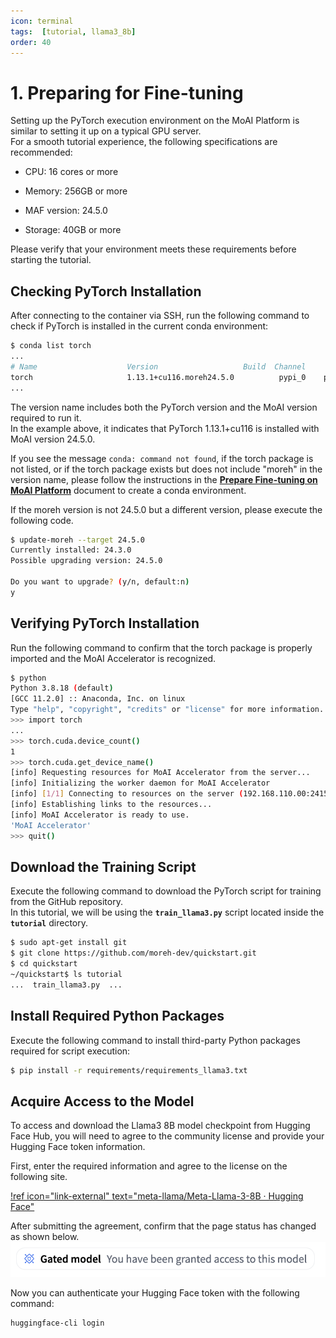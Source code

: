 ```yaml
---
icon: terminal
tags:  [tutorial, llama3_8b]
order: 40
---
```


# 1. Preparing for Fine-tuning

Setting up the PyTorch execution environment on the MoAI Platform is similar to setting it up on a typical GPU server.<br>
For a smooth tutorial experience, the following specifications are recommended:

- CPU: 16 cores or more

- Memory: 256GB or more

- MAF version: 24.5.0

- Storage: 40GB or more

Please verify that your environment meets these requirements before starting the tutorial.

## Checking PyTorch Installation

After connecting to the container via SSH, run the following command to check if PyTorch is installed in the current conda environment:

```bash
$ conda list torch
...
# Name                    Version                   Build  Channel
torch                     1.13.1+cu116.moreh24.5.0          pypi_0    pypi
...
```

The version name includes both the PyTorch version and the MoAI version required to run it.<br>
In the example above, it indicates that PyTorch 1.13.1+cu116 is installed with MoAI version 24.5.0.

If you see the message `conda: command not found`, if the torch package is not listed, or if the torch package exists but does not include "moreh" in the version name, please follow the instructions in the **[Prepare Fine-tuning on MoAI Platform](/Supported_Documents/Prepare_Fine_tuning_MoAI.md)** document to create a conda environment.

If the moreh version is not 24.5.0 but a different version, please execute the following code.

```bash
$ update-moreh --target 24.5.0
Currently installed: 24.3.0
Possible upgrading version: 24.5.0

Do you want to upgrade? (y/n, default:n)
y
```


## Verifying PyTorch Installation

Run the following command to confirm that the torch package is properly imported and the MoAI Accelerator is recognized.

```bash
$ python
Python 3.8.18 (default)
[GCC 11.2.0] :: Anaconda, Inc. on linux
Type "help", "copyright", "credits" or "license" for more information.
>>> import torch
...
>>> torch.cuda.device_count()
1
>>> torch.cuda.get_device_name()
[info] Requesting resources for MoAI Accelerator from the server...
[info] Initializing the worker daemon for MoAI Accelerator
[info] [1/1] Connecting to resources on the server (192.168.110.00:24158)...
[info] Establishing links to the resources...
[info] MoAI Accelerator is ready to use.
'MoAI Accelerator'
>>> quit()
```


## Download the Training Script

Execute the following command to download the PyTorch script for training from the GitHub repository.<br> In this tutorial, we will be using the **`train_llama3.py`** script located inside the **`tutorial`** directory.

```bash
$ sudo apt-get install git
$ git clone https://github.com/moreh-dev/quickstart.git
$ cd quickstart
~/quickstart$ ls tutorial
...  train_llama3.py  ...
```

## Install Required Python Packages

Execute the following command to install third-party Python packages required for script execution:

```bash
$ pip install -r requirements/requirements_llama3.txt
```

## Acquire Access to the Model

To access and download the Llama3 8B model checkpoint from Hugging Face Hub, you will need to agree to the community license and provide your Hugging Face token information. 

First, enter the required information and agree to the license on the following site.

[!ref icon="link-external" text="meta-llama/Meta-Llama-3-8B · Hugging Face"](https://huggingface.co/meta-llama/Meta-Llama-3-8B)

After submitting the agreement, confirm that the page status has changed as shown below.
![](alert.png)


Now you can authenticate your Hugging Face token with the following command:

```bash
huggingface-cli login
```
